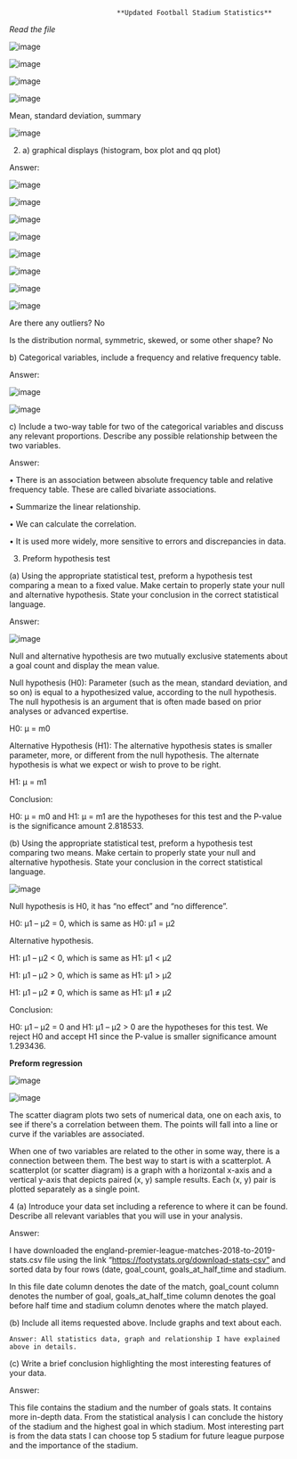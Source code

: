 
                               **Updated Football Stadium Statistics**

*Read the file*

![image](https://user-images.githubusercontent.com/81826902/113459282-a4daa400-9432-11eb-9dfa-e7d4d628bbbd.png)

![image](https://user-images.githubusercontent.com/81826902/113459302-b459ed00-9432-11eb-9fa4-d3eb1903f6e4.png)

![image](https://user-images.githubusercontent.com/81826902/113459309-ba4fce00-9432-11eb-9f27-77073ac32e75.png)

![image](https://user-images.githubusercontent.com/81826902/113459324-c3d93600-9432-11eb-92c0-50d954facfde.png)

Mean, standard deviation, summary

![image](https://user-images.githubusercontent.com/81826902/113459329-c8055380-9432-11eb-9890-f54335d3b7f4.png)

2.	a)  graphical displays (histogram, box plot and qq plot)

Answer:

![image](https://user-images.githubusercontent.com/81826902/113462700-d4dc7400-943f-11eb-9f8f-6d5bb8aa4096.png)

![image](https://user-images.githubusercontent.com/81826902/113462715-e291f980-943f-11eb-9b15-1ad47e89b7f5.png)

![image](https://user-images.githubusercontent.com/81826902/113459334-cd629e00-9432-11eb-9fb6-12697aa2669c.png)

![image](https://user-images.githubusercontent.com/81826902/113459337-d0f62500-9432-11eb-9da4-c853474f4c61.png)

![image](https://user-images.githubusercontent.com/81826902/113462143-246d7080-943d-11eb-9a90-6842306b64a8.png)

![image](https://user-images.githubusercontent.com/81826902/113462148-2b947e80-943d-11eb-85fc-d86052d896ad.png)


![image](https://user-images.githubusercontent.com/81826902/113459358-ec613000-9432-11eb-9f2f-d2286bdfd78b.png)

![image](https://user-images.githubusercontent.com/81826902/113459362-ef5c2080-9432-11eb-8967-0a94d3594984.png)

Are there any outliers?           No

Is the distribution normal, symmetric, skewed, or some other shape?          No

b) Categorical variables, include a frequency and relative frequency table.

Answer:

![image](https://user-images.githubusercontent.com/81826902/113459398-0733a480-9433-11eb-88bd-32af7ca6f46e.png)

![image](https://user-images.githubusercontent.com/81826902/113459422-14e92a00-9433-11eb-8a21-bf1bef3b0b78.png)

c) Include a two-way table for two of the categorical variables and discuss any relevant proportions. Describe any possible relationship between the two variables. 

Answer:

•	There is an association between absolute frequency table and relative frequency table. These are called bivariate associations.

•	Summarize the linear relationship.

•	We can calculate the correlation.

•	It is used more widely, more sensitive to errors and discrepancies in data.

3. Preform hypothesis test

(a) Using the appropriate statistical test, preform a hypothesis test comparing a mean to a fixed value. Make certain to properly state your null and alternative hypothesis. State your conclusion in the correct statistical language.

Answer:

![image](https://user-images.githubusercontent.com/81826902/113459601-a5c00580-9433-11eb-8038-5ed3f01cfb80.png)

Null and alternative hypothesis are two mutually exclusive statements about a goal count and display the mean value.

Null hypothesis (H0): Parameter (such as the mean, standard deviation, and so on) is equal to a hypothesized value, according to the null hypothesis. The null hypothesis is an argument that is often made based on prior analyses or advanced expertise.

H0: μ = m0

Alternative Hypothesis (H1): The alternative hypothesis states is smaller parameter, more, or different from the null hypothesis. The alternate hypothesis is what we expect or wish to prove to be right.

H1: μ = m1

Conclusion:

H0: μ = m0 and H1: μ = m1 are the hypotheses for this test and the P-value is the significance amount 2.818533.

(b) Using the appropriate statistical test, preform a hypothesis test comparing two means. Make certain to properly state your null and alternative hypothesis. State your conclusion in the correct statistical language.

![image](https://user-images.githubusercontent.com/81826902/113459658-bf614d00-9433-11eb-9c53-b07842a38b21.png)

Null hypothesis is H0, it has “no effect” and “no difference”.

H0: μ1 – μ2 = 0, which is same as H0: μ1 = μ2

Alternative hypothesis.

H1: μ1 – μ2 < 0, which is same as H1: μ1 < μ2

H1: μ1 – μ2 > 0, which is same as H1: μ1 > μ2

H1: μ1 – μ2 ≠ 0, which is same as H1: μ1 ≠ μ2

Conclusion:

H0: μ1 – μ2 = 0 and H1: μ1 – μ2 > 0 are the hypotheses for this test. We reject H0 and accept H1 since the P-value is smaller significance amount 1.293436.

**Preform regression**


![image](https://user-images.githubusercontent.com/81826902/113465532-59d08900-9452-11eb-8eeb-9bfac0433dd1.png)

![image](https://user-images.githubusercontent.com/81826902/113465770-56d69800-9454-11eb-8ff5-abf3e63e3f3a.png)



The scatter diagram plots two sets of numerical data, one on each axis, to see if there's a correlation between them. The points will fall into a line or curve if the variables are associated.

When one of two variables are related to the other in some way, there is a connection between them. The best way to start is with a scatterplot. A scatterplot (or scatter diagram) is a graph with a horizontal x-axis and a vertical y-axis that depicts paired (x, y) sample results. Each (x, y) pair is plotted separately as a single point.

4
(a) Introduce your data set including a reference to where it can be found. Describe all relevant variables that you will use in your analysis.

Answer:

I have downloaded the england-premier-league-matches-2018-to-2019-stats.csv file using the link “https://footystats.org/download-stats-csv” and sorted data by four rows (date, goal_count, goals_at_half_time and stadium.
 
In this file date column denotes the date of the match, goal_count column denotes the number of goal, goals_at_half_time column denotes the goal before half time and stadium column denotes where the match played.

(b) Include all items requested above. Include graphs and text about each.

	Answer: All statistics data, graph and relationship I have explained above in details.

(c) Write a brief conclusion highlighting the most interesting features of your data.

Answer: 

This file contains the stadium and the number of goals stats. It contains more in-depth data. From the statistical analysis I can conclude the history of the stadium and the highest goal in which stadium. Most interesting part is from the data stats I can choose top 5 stadium for future league purpose and the importance of the stadium.

